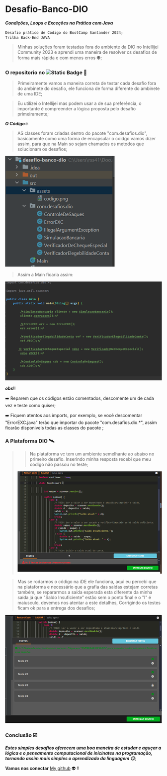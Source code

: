 # Desafio-Banco-DIO

***Condições, Loops e Exceções na Prática com Java***

```
Desafio prático de Código do BootCamp Santander 2024;
Trilha Back-End JAVA
```

> Minhas soluções foram testadas fora do ambiente da DIO no Intellijei Community 2023 e aprendi uma maneira de resolver os desafios de forma mais rápida e com menos erros 👽;

### O repositorio no ![Static Badge](https://img.shields.io/badge/git-hub-blue) 🎱

> Primeiramente vamos a maneira correta de testar cada desafio fora do ambinete do desafio, ele funciona de forma diferente do ambinete de uma IDE;

> Eu utilizei o Intellijei mas podem usar a de sua preferência, o importante é compreender a lógica proposta pelo desafio primeiramente;

***O Código***⚛️

> AS classes foram criadas dentro do pacote "com.desafios.dio", basicamente como uma forma de encapsular o coidgo vamos dizer assim, para que na Main so sejam chamados os metodos que solucionam os desafios;

![codigo.png](src/assets/codigo.png)

> Assim a Main ficaria assim:

![image.png](src/assets/main.png)

***obs***‼️

➡️ Reparem que os códigos estão comentados, descomente um de cada vez e teste como quiser;

➡️ Fiquem atentos aos imports, por exemplo, se você descomentar  "ErrorEXC.java" terão que importar do pacote "com.desafios.dio.*", assim ficarão disponiveis todas as classes do pacote ;

### A Plataforma DIO 🛰

>> Na plataforma vc tem um ambiente semelhante ao abaixo no primeiro desafio. Inserindo minha resposta recebi que meu codigo não passou no teste;
>>
>
> ![erro.png](src/assets/erro.png)





> Mas se rodarmos o código na iDE ele funciona, aqui eu percebi que na plataforma e necessário que a grafia das saidas estejam corretas também, se repararmos a saída esperada esta diferente da minha saída já que "Saldo Insuficiente" estão sem o ponto final e o "I" é maiusculo, devemos nos atentar a este detalhes, Corrigindo os testes ficam ok para a entrega dos desafios;
>

![solucao.png](src/assets/solucao.png)


### Conclusão ☑️

***Estes simples desafios oferecem uma boa maneira de estudar e aguçar a lógica e o pensamento computacional de inicinates na programação, tornando assim mais simples o aprendizado da linguagem 😏***;

**Vamos nos conectar** [My github](https://github.com/rafaelrss41) 👽 !!
